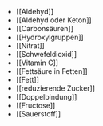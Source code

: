 - [[Aldehyd]]
- [[Aldehyd oder Keton]]
- [[Carbonsäuren]]
- [[Hydroxylgruppen]]
- [[Nitrat]]
- [[Schwefeldioxid]]
- [[Vitamin C]]
- [[Fettsäure in Fetten]]
- [[Fett]]
- [[reduzierende Zucker]]
- [[Doppelbindung]]
- [[Fructose]]
- [[Sauerstoff]]